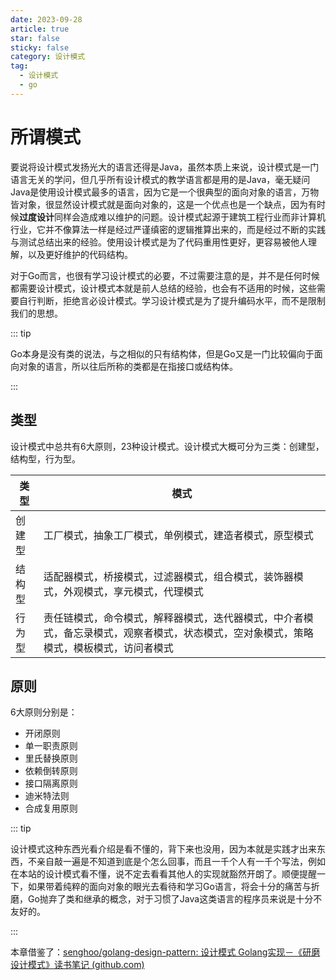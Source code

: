 ```yaml
---
date: 2023-09-28
article: true
star: false
sticky: false
category: 设计模式
tag:
  - 设计模式 
  - go
---
```


# 所谓模式



要说将设计模式发扬光大的语言还得是Java，虽然本质上来说，设计模式是一门语言无关的学问，但几乎所有设计模式的教学语言都是用的是Java，毫无疑问Java是使用设计模式最多的语言，因为它是一个很典型的面向对象的语言，万物皆对象，很显然设计模式就是面向对象的，这是一个优点也是一个缺点，因为有时候**过度设计**同样会造成难以维护的问题。设计模式起源于建筑工程行业而非计算机行业，它并不像算法一样是经过严谨缜密的逻辑推算出来的，而是经过不断的实践与测试总结出来的经验。使用设计模式是为了代码重用性更好，更容易被他人理解，以及更好维护的代码结构。

对于Go而言，也很有学习设计模式的必要，不过需要注意的是，并不是任何时候都需要设计模式，设计模式本就是前人总结的经验，也会有不适用的时候，这些需要自行判断，拒绝言必设计模式。学习设计模式是为了提升编码水平，而不是限制我们的思想。



::: tip

Go本身是没有类的说法，与之相似的只有结构体，但是Go又是一门比较偏向于面向对象的语言，所以往后所称的类都是在指接口或结构体。

:::



## 类型

设计模式中总共有6大原则，23种设计模式。设计模式大概可分为三类：创建型，结构型，行为型。

| 类型   | 模式                                                         |
| ------ | ------------------------------------------------------------ |
| 创建型 | 工厂模式，抽象工厂模式，单例模式，建造者模式，原型模式       |
| 结构型 | 适配器模式，桥接模式，过滤器模式，组合模式，装饰器模式，外观模式，享元模式，代理模式 |
| 行为型 | 责任链模式，命令模式，解释器模式，迭代器模式，中介者模式，备忘录模式，观察者模式，状态模式，空对象模式，策略模式，模板模式，访问者模式 |

## 原则

6大原则分别是：

- 开闭原则
- 单一职责原则
- 里氏替换原则
- 依赖倒转原则
- 接口隔离原则
- 迪米特法则
- 合成复用原则



::: tip

设计模式这种东西光看介绍是看不懂的，背下来也没用，因为本就是实践才出来东西，不亲自敲一遍是不知道到底是个怎么回事，而且一千个人有一千个写法，例如在本站的设计模式看不懂，说不定去看看其他人的实现就豁然开朗了。顺便提醒一下，如果带着纯粹的面向对象的眼光去看待和学习Go语言，将会十分的痛苦与折磨，Go抛弃了类和继承的概念，对于习惯了Java这类语言的程序员来说是十分不友好的。

:::



本章借鉴了：[senghoo/golang-design-pattern: 设计模式 Golang实现－《研磨设计模式》读书笔记 (github.com)](https://github.com/senghoo/golang-design-pattern)


